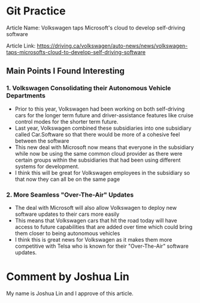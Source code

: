 # Git Practice

Article Name: Volkswagen taps Microsoft's cloud to develop self-driving software

Article Link: https://driving.ca/volkswagen/auto-news/news/volkswagen-taps-microsofts-cloud-to-develop-self-driving-software

## Main Points I Found Interesting

### 1. Volkswagen Consolidating their Autonomous Vehicle Departments

- Prior to this year, Volkswagen had been working on both self-driving cars for the longer term future and driver-assistance features like cruise control modes for the shorter term future.
- Last year, Volkswagen combined these subsidiaries into one subsidiary called Car.Software so that there would be more of a cohesive feel between the software
- This new deal with Microsoft now means that everyone in the subsidiary while now be using the same common cloud provider as there were certain groups within the subsidiaries that had been using different systems for development.
- I think this will be great for Volkswagen employees in the subsidiary so that now they can all be on the same page

### 2. More Seamless "Over-The-Air" Updates

- The deal with Microsoft will also allow Volkswagen to deploy new software updates to their cars more easily
- This means that Volkswagen cars that hit the road today will have access to future capabilities that are added over time which could bring them closer to being autonomous vehicles
- I think this is great news for Volkswagen as it makes them more competitive with Telsa who is known for their "Over-The-Air" software updates.

# Comment by Joshua Lin

My name is Joshua Lin and I approve of this article.